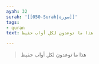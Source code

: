 ```yaml
---
ayah: 32
surah: '[[050-Surah|سورة]]'
tags:
- quran
text: هذا ما توعدون لكل أواب حفيظ

---
```

> هذا ما توعدون لكل أواب حفيظ
